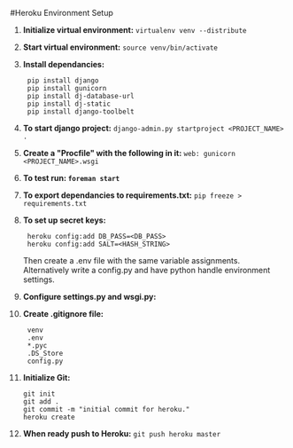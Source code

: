 #Heroku Environment Setup

1. **Initialize virtual environment:** `virtualenv venv --distribute`

2. **Start virtual environment:** `source venv/bin/activate`

3. **Install dependancies:**

        pip install django
        pip install gunicorn
        pip install dj-database-url
        pip install dj-static
        pip install django-toolbelt

3. **To start django project:** `django-admin.py startproject <PROJECT_NAME> .`

4. **Create a "Procfile" with the following in it:** `web: gunicorn <PROJECT_NAME>.wsgi`

5. **To test run: `foreman start`**

6. **To export dependancies to requirements.txt:** `pip freeze > requirements.txt`

7. **To set up secret keys:**

        heroku config:add DB_PASS=<DB_PASS>
        heroku config:add SALT=<HASH_STRING>

   Then create a .env file with the same variable assignments.  
   Alternatively write a config.py and have python handle environment settings.
	
8. **Configure settings.py and wsgi.py:**
    

9. **Create .gitignore file:**

        venv
        .env
        *.pyc
        .DS_Store
        config.py


10. **Initialize Git:**

        git init
        git add .
        git commit -m "initial commit for heroku."
        heroku create

11. **When ready push to Heroku:** `git push heroku master`
